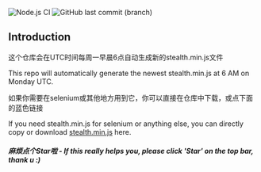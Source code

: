 ![Node.js CI](https://github.com/requireCool/stealth.min.js/actions/workflows/build.yml/badge.svg)
![GitHub last commit (branch)](https://img.shields.io/github/last-commit/requireCool/stealth.min.js/main?logo=github&label=Last%20Commit&labelColor=%23363636)

## Introduction
这个仓库会在UTC时间每周一早晨6点自动生成新的stealth.min.js文件

This repo will automatically generate the newest stealth.min.js at 6 AM on Monday UTC.

如果你需要在selenium或其他地方用到它，你可以直接在仓库中下载，或点下面的蓝色链接

If you need stealth.min.js for selenium or anything else, you can directly copy or download [stealth.min.js](https://raw.githubusercontent.com/requireCool/stealth.min.js/main/stealth.min.js) here.

##### 麻烦点个Star啦 - *If this really helps you, please click 'Star' on the top bar, thank u :)*
